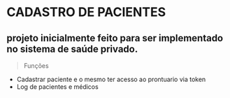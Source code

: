 # CADASTRO DE PACIENTES

## projeto inicialmente feito para ser implementado no sistema de saúde privado.

> Funções

- Cadastrar paciente e o mesmo ter acesso ao prontuario via token
- Log de pacientes e médicos 
 